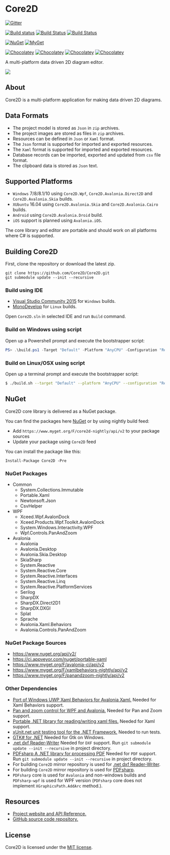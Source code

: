 # Core2D

[![Gitter](https://badges.gitter.im/Join%20Chat.svg)](https://gitter.im/Core2D/Core2D?utm_source=badge&utm_medium=badge&utm_campaign=pr-badge)

[![Build status](https://ci.appveyor.com/api/projects/status/7k1e0voeit7od9bw/branch/master?svg=true)](https://ci.appveyor.com/project/wieslawsoltes/core2d/branch/master)
[![Build Status](https://travis-ci.org/Core2D/Core2D.svg?branch=master)](https://travis-ci.org/Core2D/Core2D)
[![Build Status](https://www.bitrise.io/app/0eddf30a82243ed8.svg?token=IEGVKM7S6KBI3HdecpD8Cg&branch=master)](https://www.bitrise.io/app/0eddf30a82243ed8)

[![NuGet](https://img.shields.io/nuget/v/Core2D.svg)](https://www.nuget.org/packages/Core2D) [![MyGet](https://img.shields.io/myget/core2d-nightly/v/Core2D.svg?label=myget)](https://www.myget.org/gallery/core2d-nightly) 

[![Chocolatey](https://img.shields.io/chocolatey/v/Core2D.Avalonia.Cairo.svg)](https://chocolatey.org/packages/Core2D.Avalonia.Cairo)
[![Chocolatey](https://img.shields.io/chocolatey/v/Core2D.Avalonia.Direct2D.svg)](https://chocolatey.org/packages/Core2D.Avalonia.Direct2D)
[![Chocolatey](https://img.shields.io/chocolatey/v/Core2D.Avalonia.Skia.svg)](https://chocolatey.org/packages/Core2D.Avalonia.Skia)
[![Chocolatey](https://img.shields.io/chocolatey/v/Core2D.Wpf.svg)](https://chocolatey.org/packages/Core2D.Wpf)

A multi-platform data driven 2D diagram editor.

<a href='https://www.youtube.com/watch?v=P7G0kmX7EcU' target='_blank'>![](https://i.ytimg.com/vi/P7G0kmX7EcU/hqdefault.jpg)<a/>

## About

Core2D is a multi-platform application for making data driven 2D diagrams.

## Data Formats

* The project model is stored as `Json` in `zip` archives.
* The project images are stored  as files in `zip` archives.
* Resources can be defined in `Json` or `Xaml` format.
* The `Json` format is supported for imported and exported resources. 
* The `Xaml` format is supported for imported and exported resources. 
* Database records can be imported, exported and updated from `csv` file format.
* The clipboard data is stored as `Json` text.

## Supported Platforms

* `Windows` 7/8/8.1/10 using `Core2D.Wpf`, `Core2D.Avalonia.Direct2D` and `Core2D.Avalonia.Skia` builds.
* `XUbuntu` 16.04 using `Core2D.Avalonia.Skia` and `Core2D.Avalonia.Cairo` builds.
* `Android` using `Core2D.Avalonia.Droid` build.
* `iOS` support is planned using `Avalonia.iOS`.

The core library and editor are portable and should work on all platforms where C# is supported.

## Building Core2D

First, clone the repository or download the latest zip.
```
git clone https://github.com/Core2D/Core2D.git
git submodule update --init --recursive
```

### Build using IDE

* [Visual Studio Community 2015](https://www.visualstudio.com/en-us/products/visual-studio-community-vs.aspx) for `Windows` builds.
* [MonoDevelop](http://www.monodevelop.com/) for `Linux` builds.

Open `Core2D.sln` in selected IDE and run `Build` command.

### Build on Windows using script

Open up a Powershell prompt and execute the bootstrapper script:
```PowerShell
PS> .\build.ps1 -Target "Default" -Platform "AnyCPU" -Configuration "Release"
```

### Build on Linux/OSX using script

Open up a terminal prompt and execute the bootstrapper script:
```Bash
$ ./build.sh --target "Default" --platform "AnyCPU" --configuration "Release"
```

## NuGet

Core2D core library is delivered as a NuGet package.

You can find the packages here [NuGet](https://www.nuget.org/packages/Core2D/) or by using nightly build feed:
* Add `https://www.myget.org/F/core2d-nightly/api/v2` to your package sources
* Update your package using `Core2D` feed

You can install the package like this:

`Install-Package Core2D -Pre`

### NuGet Packages

* Common
  * System.Collections.Immutable
  * Portable.Xaml
  * Newtonsoft.Json
  * CsvHelper
* WPF
  * Xceed.Wpf.AvalonDock
  * Xceed.Products.Wpf.Toolkit.AvalonDock
  * System.Windows.Interactivity.WPF
  * Wpf.Controls.PanAndZoom
* Avalonia
  * Avalonia
  * Avalonia.Desktop
  * Avalonia.Skia.Desktop
  * SkiaSharp
  * System.Reactive
  * System.Reactive.Core
  * System.Reactive.Interfaces
  * System.Reactive.Linq
  * System.Reactive.PlatformServices
  * Serilog
  * SharpDX
  * SharpDX.Direct2D1
  * SharpDX.DXGI
  * Splat
  * Sprache
  * Avalonia.Xaml.Behaviors
  * Avalonia.Controls.PanAndZoom

### NuGet Package Sources

* https://www.nuget.org/api/v2/
* https://ci.appveyor.com/nuget/portable-xaml
* https://www.myget.org/F/avalonia-ci/api/v2
* https://www.myget.org/F/xamlbehaviors-nightly/api/v2
* https://www.myget.org/F/panandzoom-nightly/api/v2

### Other Dependencies

* [Port of Windows UWP Xaml Behaviors for Avalonia Xaml.](https://github.com/XamlBehaviors/XamlBehaviors) Needed for Xaml Behaviors support.
* [Pan and zoom control for WPF and Avalonia.](https://github.com/wieslawsoltes/MatrixPanAndZoomDemo) Needed for Pan and Zoom support.
* [Portable .NET library for reading/writing xaml files.](https://github.com/cwensley/Portable.Xaml) Needed for Xaml support.
* [xUnit.net unit testing tool for the .NET Framework.](https://github.com/xunit/xunit) Needed to run tests.
* [GTK# for .NET](http://www.mono-project.com/download/#download-win) Needed for Gtk on Windows.
* [.net dxf Reader-Writer](http://netdxf.codeplex.com/) Needed for `DXF` support. Run `git submodule update --init --recursive` in project directory.
* [PDFsharp A .NET library for processing PDF](https://github.com/empira/PDFsharp) Needed for `PDF` support. Run `git submodule update --init --recursive` in project directory.
* For building `Core2D` mirror repository is used for [.net dxf Reader-Writer](https://github.com/Core2D/netdxf).
* For building `Core2D` mirror repository is used for [PDFsharp](https://github.com/Core2D/PDFsharp). 
* `PDFsharp` core is used for `Avalonia` and non-windows builds and `PDFsharp-wpf` is used for WPF version (`PDFsharp` core does not implement `XGraphicsPath.AddArc` method.).

## Resources

* [Project website and API Reference.](http://core2d.github.io/)
* [GitHub source code repository.](https://github.com/Core2D/Core2D)

## License

Core2D is licensed under the [MIT license](LICENSE.TXT).
